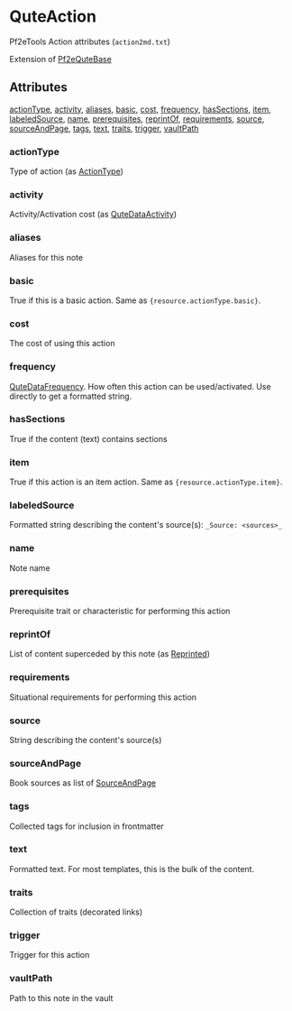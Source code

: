 # QuteAction

Pf2eTools Action attributes (`action2md.txt`)

Extension of [Pf2eQuteBase](../Pf2eQuteBase.md)

## Attributes

[actionType](#actiontype), [activity](#activity), [aliases](#aliases), [basic](#basic), [cost](#cost), [frequency](#frequency), [hasSections](#hassections), [item](#item), [labeledSource](#labeledsource), [name](#name), [prerequisites](#prerequisites), [reprintOf](#reprintof), [requirements](#requirements), [source](#source), [sourceAndPage](#sourceandpage), [tags](#tags), [text](#text), [traits](#traits), [trigger](#trigger), [vaultPath](#vaultpath)


### actionType

Type of action (as [ActionType](ActionType.md))

### activity

Activity/Activation cost (as [QuteDataActivity](../QuteDataActivity.md))

### aliases

Aliases for this note

### basic

True if this is a basic action. Same as `{resource.actionType.basic}`.

### cost

The cost of using this action

### frequency

[QuteDataFrequency](../QuteDataFrequency.md).
How often this action can be used/activated. Use directly to get a formatted string.

### hasSections

True if the content (text) contains sections

### item

True if this action is an item action. Same as `{resource.actionType.item}`.

### labeledSource

Formatted string describing the content's source(s): `_Source: <sources>_`

### name

Note name

### prerequisites

Prerequisite trait or characteristic for performing this action

### reprintOf

List of content superceded by this note (as [Reprinted](../../Reprinted.md))

### requirements

Situational requirements for performing this action

### source

String describing the content's source(s)

### sourceAndPage

Book sources as list of [SourceAndPage](../../SourceAndPage.md)

### tags

Collected tags for inclusion in frontmatter

### text

Formatted text. For most templates, this is the bulk of the content.

### traits

Collection of traits (decorated links)

### trigger

Trigger for this action

### vaultPath

Path to this note in the vault
